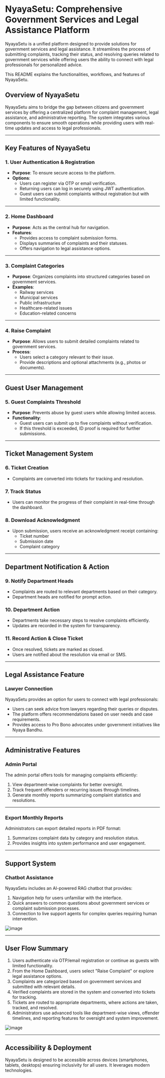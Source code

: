 # NyayaSetu: Comprehensive Government Services and Legal Assistance Platform

NyayaSetu is a unified platform designed to provide solutions for government services and legal assistance. It streamlines the process of submitting complaints, tracking their status, and resolving queries related to government services while offering users the ability to connect with legal professionals for personalized advice.

This README explains the functionalities, workflows, and features of NyayaSetu.


## Overview of NyayaSetu

NyayaSetu aims to bridge the gap between citizens and government services by offering a centralized platform for complaint management, legal assistance, and administrative reporting. The system integrates various components to ensure smooth operations while providing users with real-time updates and access to legal professionals.

---

## Key Features of NyayaSetu

### 1. **User Authentication & Registration**
- **Purpose**: To ensure secure access to the platform.
- **Options**:
  - Users can register via OTP or email verification.
  - Returning users can log in securely using JWT authentication.
  - Guest users can submit complaints without registration but with limited functionality.

---

### 2. **Home Dashboard**
- **Purpose**: Acts as the central hub for navigation.
- **Features**:
  - Provides access to complaint submission forms.
  - Displays summaries of complaints and their statuses.
  - Offers navigation to legal assistance options.

---

### 3. **Complaint Categories**
- **Purpose**: Organizes complaints into structured categories based on government services.
- **Examples**:
  - Railway services
  - Municipal services
  - Public infrastructure
  - Healthcare-related issues
  - Education-related concerns

---

### 4. **Raise Complaint**
- **Purpose**: Allows users to submit detailed complaints related to government services.
- **Process**:
  - Users select a category relevant to their issue.
  - Provide descriptions and optional attachments (e.g., photos or documents).
  
---

## Guest User Management

### 5. **Guest Complaints Threshold**
- **Purpose**: Prevents abuse by guest users while allowing limited access.
- **Functionality**:
  - Guest users can submit up to five complaints without verification.
  - If this threshold is exceeded, ID proof is required for further submissions.

---

## Ticket Management System

### 6. **Ticket Creation**
- Complaints are converted into tickets for tracking and resolution.

### 7. **Track Status**
- Users can monitor the progress of their complaint in real-time through the dashboard.

### 8. **Download Acknowledgment**
- Upon submission, users receive an acknowledgment receipt containing:
  - Ticket number
  - Submission date
  - Complaint category

---

## Department Notification & Action

### 9. **Notify Department Heads**
- Complaints are routed to relevant departments based on their category.
- Department heads are notified for prompt action.

### 10. **Department Action**
- Departments take necessary steps to resolve complaints efficiently.
- Updates are recorded in the system for transparency.

### 11. **Record Action & Close Ticket**
- Once resolved, tickets are marked as closed.
- Users are notified about the resolution via email or SMS.

---

## Legal Assistance Feature

### Lawyer Connection
NyayaSetu provides an option for users to connect with legal professionals:
- Users can seek advice from lawyers regarding their queries or disputes.
- The platform offers recommendations based on user needs and case requirements.
- Provides access to Pro Bono advocates under government initiatives like Nyaya Bandhu.

---

## Administrative Features

### Admin Portal
The admin portal offers tools for managing complaints efficiently:
1. View department-wise complaints for better oversight.
2. Track frequent offenders or recurring issues through timelines.
3. Generate monthly reports summarizing complaint statistics and resolutions.

---

### Export Monthly Reports
Administrators can export detailed reports in PDF format:
1. Summarizes complaint data by category and resolution status.
2. Provides insights into system performance and user engagement.

---

## Support System

### Chatbot Assistance
NyayaSetu includes an AI-powered RAG chatbot that provides:
1. Navigation help for users unfamiliar with the interface.
2. Quick answers to common questions about government services or complaint submission processes.
3. Connection to live support agents for complex queries requiring human intervention.

![image](https://github.com/user-attachments/assets/fd5901de-8c2a-4664-8eea-5e6487a4ffe3)


---

## User Flow Summary 

1. Users authenticate via OTP/email registration or continue as guests with limited functionality.
2. From the Home Dashboard, users select "Raise Complaint" or explore legal assistance options.
3. Complaints are categorized based on government services and submitted with relevant details.
4. Verified complaints are stored in the system and converted into tickets for tracking.
5. Tickets are routed to appropriate departments, where actions are taken, tracked, and resolved.
6. Administrators use advanced tools like department-wise views, offender timelines, and reporting features for oversight and system improvement.


![image](https://github.com/user-attachments/assets/06db2100-fa48-4e6a-b740-4a6fd5ddfc41)




---

## Accessibility & Deployment

NyayaSetu is designed to be accessible across devices (smartphones, tablets, desktops) ensuring inclusivity for all users. It leverages modern technologies.


